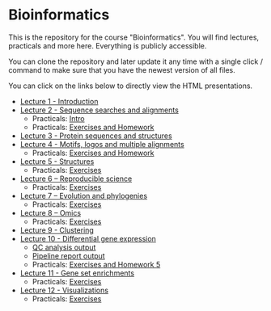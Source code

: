 # Bioinformatics

This is the repository for the course "Bioinformatics". You will find
lectures, practicals and more here. Everything is publicly accessible.

You can clone the repository and later update it any time with a single click / command to
make sure that you have the newest version of all files. 

You can click on the links below to directly view the HTML presentations.

 * [Lecture 1 - Introduction](https://january3.github.io/Bioinformatics/Lectures/lecture_01_31032021/weiner_BE_22_lecture_31032021.html)
 * [Lecture 2 - Sequence searches and alignments](https://january3.github.io/Bioinformatics/Lectures/lecture_02_070421/weiner_BE_22_lecture_07042021.html)
    * Practicals: [Intro](https://january3.github.io/Bioinformatics/Practicals/practicals_01_080421/weiner_BE_22_practicals_08042021.html)
    * Practicals: [Exercises and Homework](https://january3.github.io/Bioinformatics/Practicals/practicals_01_080421/weiner_BE_22_practicals_08042021_exercises.html)
 * [Lecture 3 - Protein sequences and structures](https://january3.github.io/Bioinformatics/Lectures/lecture_03_140421/weiner_BE_22_lecture_14042021.html)
 * [Lecture 4 - Motifs, logos and multiple alignments](https://january3.github.io/Bioinformatics/Lectures/lecture_04_210421/weiner_BE_22_lecture_21042021.html)
    * Practicals: [Exercises and Homework](https://january3.github.io/Bioinformatics/Practicals/practicals_02_220421/weiner_BE_22_practicals_02_220421_exercises.html)
 * [Lecture 5 - Structures](https://january3.github.io/Bioinformatics/Lectures/lecture_05_280421/weiner_BE_22_lecture_28042021.html)
    * Practicals: [Exercises](https://january3.github.io/Bioinformatics/Practicals/practicals_03_290421/weiner_BE_22_practicals_03_290421_exercises.html) 
 * [Lecture 6 – Reproducible science](https://january3.github.io/Bioinformatics/Lectures/lecture_06_050521/weiner_BE_22_lecture_05052021.html)
    * Practicals: [Exercises](https://january3.github.io/Bioinformatics/Practicals/practicals_04_060321/weiner_BE_22_practicals_04_060521_exercises.html)
 * [Lecture 7 – Evolution and phylogenies](https://january3.github.io/Bioinformatics/Lectures/lecture_07_190521/weiner_BE_22_lecture_19052021.html)
    * Practicals: [Exercises](https://january3.github.io/Bioinformatics/Practicals/practicals_05_200521/weiner_BE_22_practicals_05_200521_exercises.html)
 * [Lecture 8 – Omics](https://january3.github.io/Bioinformatics/Lectures/lecture_08_260521/weiner_BE_22_lecture_26052021.html)
    * Practicals: [Exercises](https://january3.github.io/Bioinformatics/Practicals/practicals_06_270521/weiner_BE_22_practicals_06_270521_exercises.html)
 * [Lecture 9 - Clustering](https://january3.github.io/Bioinformatics/Lectures/lecture_09_020621/weiner_BE_22_lecture_02062021.html)
 * [Lecture 10 - Differential gene expression](https://january3.github.io/Bioinformatics/Lectures/lecture_10_090621/weiner_BE_22_lecture_09062021.html)
    * [QC analysis output](https://january3.github.io/Bioinformatics/Lectures/lecture_10_090621/multiqc.all_samples.all_mates.qc_report.html)
    * [Pipeline report output](https://january3.github.io/Bioinformatics/Datasets/GSE156063_report.html)
    * Practicals: [Exercises and Homework 5](https://january3.github.io/Bioinformatics/Practicals/practicals_07_100621/weiner_BE_22_practicals_07_100621_exercises.html) 
 * [Lecture 11 - Gene set enrichments](https://january3.github.io/Bioinformatics/Lectures/lecture_11_160621/weiner_BE_22_lecture_16062021.html)
    * Practicals: [Exercises](https://january3.github.io/Bioinformatics/Practicals/practicals_08_170621/weiner_BE_22_practicals_08_170621_exercises.html)
 * [Lecture 12 - Visualizations](https://january3.github.io/Bioinformatics/Lectures/lecture_12_230621/weiner_BE_22_lecture_23062021.html)
    * Practicals: [Exercises](https://january3.github.io/Bioinformatics/Practicals/practicals_09_240621/weiner_BE_22_practicals_09_240621_exercises.html)


